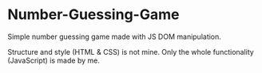 # Number-Guessing-Game

Simple number guessing game made with JS DOM manipulation.

Structure and style (HTML & CSS) is not mine. Only the whole functionality (JavaScript) is made by me.
